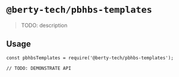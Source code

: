 # `@berty-tech/pbhbs-templates`

> TODO: description

## Usage

```
const pbhbsTemplates = require('@berty-tech/pbhbs-templates');

// TODO: DEMONSTRATE API
```
